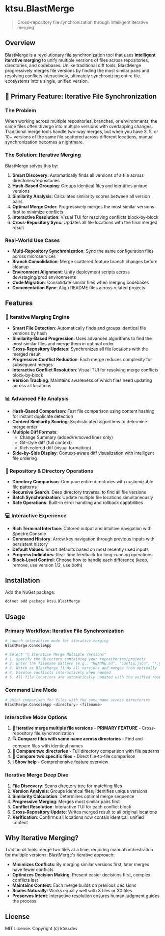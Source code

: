 # ktsu.BlastMerge

> Cross-repository file synchronization through intelligent iterative merging

## Overview

BlastMerge is a revolutionary file synchronization tool that uses **intelligent iterative merging** to unify multiple versions of files across repositories, directories, and codebases. Unlike traditional diff tools, BlastMerge progressively merges file versions by finding the most similar pairs and resolving conflicts interactively, ultimately synchronizing entire file ecosystems into a single, unified version.

## 🚀 Primary Feature: Iterative File Synchronization

### **The Problem**

When working across multiple repositories, branches, or environments, the same files often diverge into multiple versions with overlapping changes. Traditional merge tools handle two-way merges, but when you have 3, 5, or 10+ versions of the same file scattered across different locations, manual synchronization becomes a nightmare.

### **The Solution: Iterative Merging**

BlastMerge solves this by:

1. **Smart Discovery**: Automatically finds all versions of a file across directories/repositories
2. **Hash-Based Grouping**: Groups identical files and identifies unique versions
3. **Similarity Analysis**: Calculates similarity scores between all version pairs
4. **Optimal Merge Order**: Progressively merges the most similar versions first to minimize conflicts
5. **Interactive Resolution**: Visual TUI for resolving conflicts block-by-block
6. **Cross-Repository Sync**: Updates all file locations with the final merged result

### **Real-World Use Cases**

-   **Multi-Repository Synchronization**: Sync the same configuration files across microservices
-   **Branch Consolidation**: Merge scattered feature branch changes before cleanup
-   **Environment Alignment**: Unify deployment scripts across dev/staging/prod environments
-   **Code Migration**: Consolidate similar files when merging codebases
-   **Documentation Sync**: Align README files across related projects

## Features

### 🔄 **Iterative Merging Engine**

-   **Smart File Detection**: Automatically finds and groups identical file versions by hash
-   **Similarity-Based Progression**: Uses advanced algorithms to find the most similar files and merge them in optimal order
-   **Cross-Repository Updates**: Synchronizes all file locations with the merged result
-   **Progressive Conflict Reduction**: Each merge reduces complexity for subsequent merges
-   **Interactive Conflict Resolution**: Visual TUI for resolving merge conflicts block-by-block
-   **Version Tracking**: Maintains awareness of which files need updating across all locations

### 📊 **Advanced File Analysis**

-   **Hash-Based Comparison**: Fast file comparison using content hashing for instant duplicate detection
-   **Content Similarity Scoring**: Sophisticated algorithms to determine merge order
-   **Multiple Diff Formats**:
    -   Change Summary (added/removed lines only)
    -   Git-style diff (full context)
    -   Rich colored diff (visual formatting)
-   **Side-by-Side Display**: Context-aware diff visualization with intelligent file ordering

### 🔧 **Repository & Directory Operations**

-   **Directory Comparison**: Compare entire directories with customizable file patterns
-   **Recursive Search**: Deep directory traversal to find all file versions
-   **Batch Synchronization**: Update multiple file locations simultaneously
-   **Safe Operations**: Built-in error handling and rollback capabilities

### 💻 **Interactive Experience**

-   **Rich Terminal Interface**: Colored output and intuitive navigation with Spectre.Console
-   **Command History**: Arrow key navigation through previous inputs with persistent history
-   **Default Values**: Smart defaults based on most recently used inputs
-   **Progress Indicators**: Real-time feedback for long-running operations
-   **Block-Level Control**: Choose how to handle each difference (keep, remove, use version 1/2, use both)

## Installation

Add the NuGet package:

```bash
dotnet add package ktsu.BlastMerge
```

## Usage

### Primary Workflow: Iterative File Synchronization

```bash
# Launch interactive mode for iterative merging
BlastMerge.ConsoleApp

# Select "🔀 Iterative Merge Multiple Versions"
# 1. Specify the directory containing your repositories/projects
# 2. Enter the filename pattern (e.g., "README.md", "config.json", "*.yml")
# 3. Watch as BlastMerge finds all versions and merges them optimally
# 4. Resolve conflicts interactively when needed
# 5. All file locations are automatically updated with the unified result
```

### Command Line Mode

```bash
# Quick comparison for files with the same name across directories
BlastMerge.ConsoleApp <directory> <filename>
```

### Interactive Mode Options

1. **🔀 Iterative merge multiple file versions** - **PRIMARY FEATURE** - Cross-repository file synchronization
2. **🔍 Compare files with same name across directories** - Find and compare files with identical names
3. **📁 Compare two directories** - Full directory comparison with file patterns
4. **📄 Compare two specific files** - Direct file-to-file comparison
5. **ℹ️ Show help** - Comprehensive feature overview

### Iterative Merge Deep Dive

1. **File Discovery**: Scans directory tree for matching files
2. **Version Analysis**: Groups identical files, identifies unique versions
3. **Similarity Calculation**: Determines optimal merge sequence
4. **Progressive Merging**: Merges most similar pairs first
5. **Conflict Resolution**: Interactive TUI for each conflict block
6. **Cross-Repository Update**: Writes merged result to all original locations
7. **Verification**: Confirms all locations now contain identical, unified content

## Why Iterative Merging?

Traditional tools merge two files at a time, requiring manual orchestration for multiple versions. BlastMerge's iterative approach:

-   **Minimizes Conflicts**: By merging similar versions first, later merges have fewer conflicts
-   **Optimizes Decision Making**: Present easier decisions first, complex conflicts last
-   **Maintains Context**: Each merge builds on previous decisions
-   **Scales Naturally**: Works equally well with 3 files or 30 files
-   **Preserves Intent**: Interactive resolution ensures human judgment guides the process

## License

MIT License. Copyright (c) ktsu.dev
